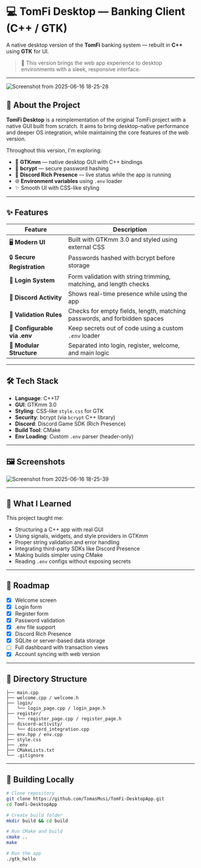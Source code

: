 # 💻 TomFi Desktop — Banking Client (C++ / GTK)

A native desktop version of the **TomFi** banking system — rebuilt in **C++** using **GTK** for UI.

> 🎯 This version brings the web app experience to desktop environments with a sleek, responsive interface.

---

![Screenshot from 2025-06-16 18-25-28](https://github.com/user-attachments/assets/fecece48-bee5-41f7-b28c-d9e29db3d6c8)


## 🧩 About the Project

**TomFi Desktop** is a reimplementation of the original TomFi project with a native GUI built from scratch. It aims to bring desktop-native performance and deeper OS integration, while maintaining the core features of the web version.

Throughout this version, I'm exploring:

- 🧱 **GTKmm** — native desktop GUI with C++ bindings
- 🔐 **bcrypt** — secure password hashing
- 💬 **Discord Rich Presence** — live status while the app is running
- 🌐 **Environment variables** using `.env` loader
- ✨ Smooth UI with CSS-like styling

---

## ✨ Features

| Feature                     | Description                                                                 |
|----------------------------|-----------------------------------------------------------------------------|
| 🖥️ **Modern UI**            | Built with GTKmm 3.0 and styled using external CSS                         |
| 🔒 **Secure Registration**  | Passwords hashed with bcrypt before storage                                |
| 👤 **Login System**         | Form validation with string trimming, matching, and length checks          |
| 📱 **Discord Activity**     | Shows real-time presence while using the app                               |
| 🔐 **Validation Rules**     | Checks for empty fields, length, matching passwords, and forbidden spaces |
| 🔧 **Configurable via .env**| Keep secrets out of code using a custom `.env` loader                      |
| 🧪 **Modular Structure**    | Separated into login, register, welcome, and main logic                    |

---

## 🛠 Tech Stack

- **Language**: C++17
- **GUI**: GTKmm 3.0
- **Styling**: CSS-like `style.css` for GTK
- **Security**: bcrypt (via `bcrypt` C++ library)
- **Discord**: Discord Game SDK (Rich Presence)
- **Build Tool**: CMake
- **Env Loading**: Custom `.env` parser (header-only)

---

## 🖼️ Screenshots

![Screenshot from 2025-06-16 18-25-39](https://github.com/user-attachments/assets/96399ebb-4b91-4484-875f-d8c6919972c0)


---

## 🧠 What I Learned

This project taught me:

- Structuring a C++ app with real GUI
- Using signals, widgets, and style providers in GTKmm
- Proper string validation and error handling
- Integrating third-party SDKs like Discord Presence
- Making builds simpler using CMake
- Reading `.env` configs without exposing secrets

---

## 📌 Roadmap

- [x] Welcome screen
- [x] Login form
- [x] Register form
- [x] Password validation
- [x] .env file support
- [x] Discord Rich Presence
- [X] SQLite or server-based data storage
- [ ] Full dashboard with transaction views
- [X] Account syncing with web version

---

## 📁 Directory Structure

```
├── main.cpp
├── welcome.cpp / welcome.h
├── login/
│   └── login_page.cpp / login_page.h
├── register/
│   └── register_page.cpp / register_page.h
├── discord-activity/
│   └── discord_integration.cpp
├── env.hpp / env.cpp
├── style.css
├── .env
├── CMakeLists.txt
└── .gitignore
```


---

## 🚀 Building Locally

```bash
# Clone repository
git clone https://github.com/TomasMusi/TomFi-DesktopApp.git
cd TomFi-DesktopApp

# Create build folder
mkdir build && cd build

# Run CMake and build
cmake ..
make

# Run the app
./gtk_hello
